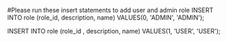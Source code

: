 #Please run these insert statements to add user and admin role
INSERT INTO role
(role_id, description, name)
VALUES(0, 'ADMIN', 'ADMIN');

INSERT INTO role
(role_id , description, name)
VALUES(1, 'USER', 'USER');
